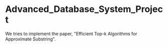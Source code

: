 # Advanced_Database_System_Project
 We tries to implement the paper, "Efficient Top-k Algorithms for Approximate Substring".

